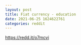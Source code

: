 ```yaml
--- 
layout: post 
title: Fiat currency - education 
date: 2021-06-25 1624622761 
categories: reddit 
--- 
```

https://redd.it/o7mcvi